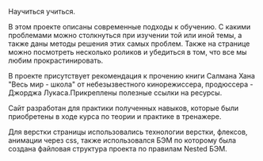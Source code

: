 Научиться учиться.

В этом проекте описаны современные подходы к обучению.
С какими проблемами можно столкнуться при изучении той или иной темы, а также
даны методы решения этих самых проблем.
Также на странице можно посмотреть несколько роликов и убедиться в том, что
все мы любим прокрастинировать.

В проекте присутствует рекомендация к прочению книги Салмана Хана
"Весь мир - школа" от небезызвестного кинорежиссера, продюссера - Джорджа Лукаса.Прикреплены полезные ссылки на ресурсы.

Сайт разработан для практики полученных навыков, которые были приобретены в ходе курса по теории и практике в тренажере.

Для верстки страницы использовались технологии верстки, флексов, анимации через css, также использовался БЭМ по которому была создана файловая структура
проекта по правилам Nested БЭМ.

